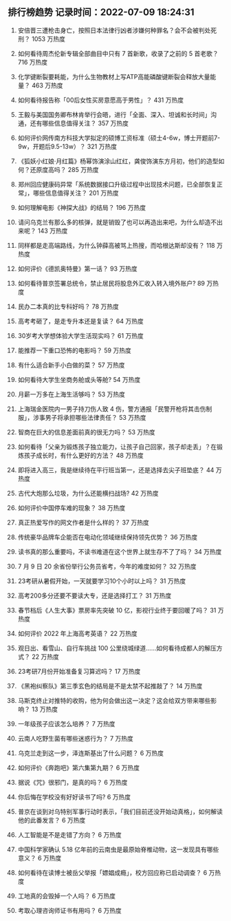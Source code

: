 
## 排行榜趋势 记录时间：2022-07-09 18:24:31
  
  1. 安倍晋三遭枪击身亡，按照日本法律行凶者涉嫌何种罪名？会不会被判处死刑？ 1053 万热度
    
  2. 如何看待周杰伦新专辑全部曲目中只有 7 首新歌，收录了之前的 5 首老歌？ 716 万热度
    
  3. 化学键断裂要耗能，为什么生物教材上写ATP高能磷酸键断裂会释放大量能量？ 463 万热度
    
  4. 如何看待报告称「00后女性买房意愿高于男性」？ 431 万热度
    
  5. 王毅与美国国务卿布林肯举行会晤，进行「全面、深入、坦诚和长时间」沟通，还有哪些信息值得关注？ 357 万热度
    
  6. 如何评价网传南方科技大学拟定的硕博工资标准（硕士4-6w，博士开题前7-9w，开题后9.5-13w）？ 321 万热度
    
  7. 《狐妖小红娘·月红篇》杨幂饰演涂山红红，龚俊饰演东方月初，他们的造型如何？还原度高吗？ 285 万热度
    
  8. 郑州回应健康码异常「系统数据接口升级过程中出现技术问题，已全部恢复正常」，哪些信息值得关注？ 201 万热度
    
  9. 如何理解电影《神探大战》的结局？ 196 万热度
    
  10. 请问乌克兰有那么多的核弹，就是销毁了也可以再造出来吧，为什么却造不出来呢？ 143 万热度
    
  11. 同样都是走高端路线，为什么钟薛高被骂上热搜，而哈根达斯却没有？ 118 万热度
    
  12. 如何评价《德凯奥特曼》第一话？ 93 万热度
    
  13. 如何看待普京签署总统令，禁止居民将股息外汇收入转入境外账户? 89 万热度
    
  14. 民办二本真的比专科好吗？ 78 万热度
    
  15. 高考考砸了，是走专升本还是复读？ 64 万热度
    
  16. 30岁考大学想体验大学生活现实吗？ 61 万热度
    
  17. 能推荐一下重口恐怖的电影吗？ 59 万热度
    
  18. 有什么适合新手小白做的菜？ 57 万热度
    
  19. 如何看待大学生坐商务舱或头等舱? 54 万热度
    
  20. 月薪一万多在上海生活够吗？ 53 万热度
    
  21. 上海瑞金医院内一男子持刀伤人致 4 伤，警方通报「民警开枪将其击伤制服」，涉事男子将承担哪些法律责任？ 53 万热度
    
  22. 智商在巨大的信息差面前真的很无力吗？ 53 万热度
    
  23. 如何看待「父亲为锻炼孩子独立能力，让孩子自己回家，孩子却走丢」？在锻炼孩子成长时，有什么更好的方法？ 48 万热度
    
  24. 即将进入高三，我是继续待在平行班当第一，还是选择去尖子班垫底？ 44 万热度
    
  25. 古代大炮那么垃圾，为什么还能横扫战场? 42 万热度
    
  26. 如何评价中国停车难的现象？ 38 万热度
    
  27. 真正热爱写作的网文作者是什么样的？ 37 万热度
    
  28. 传统豪华品牌车企能否在电动化领域继续保持领先优势？ 36 万热度
    
  29. 读书真的那么重要吗，不读书难道在这个世界上就生存不了了吗？ 34 万热度
    
  30. 7 月 9 日 20 余省份举行公务员省考，今年的难度如何？ 32 万热度
    
  31. 23考研从暑假开始，一天就要学习10个小时以上吗？ 31 万热度
    
  32. 高考200多分还要不要读大专，还是选择打工？ 31 万热度
    
  33. 春节档后《人生大事》票房率先突破 10 亿，影视行业终于要回暖了吗？ 31 万热度
    
  34. 如何评价 2022 年上海高考英语？ 22 万热度
    
  35. 观日出、看雪山、自行车挑战 100 公里绕城绿道......如何看待成都人的解压方式？ 22 万热度
    
  36. 23考研7月份开始准备复习算迟吗？ 17 万热度
    
  37. 《黑袍纠察队》第三季玄色的结局是不是太禁不起推敲了？ 14 万热度
    
  38. 马斯克终止对推特的收购，他为何会做出这一决定？这会给双方带来哪些影响？ 13 万热度
    
  39. 一年级孩子应该怎么培养？ 7 万热度
    
  40. 云南人吃野生菌有哪些迷惑行为？ 7 万热度
    
  41. 乌克兰走到这一步，泽连斯基出了什么问题？ 6 万热度
    
  42. 如何评价《奔跑吧》第六集第九期？ 6 万热度
    
  43. 据说《咒》很邪门，是真的吗？ 6 万热度
    
  44. 你后悔在学校没有好好读书了吗? 6 万热度
    
  45. 普京在谈到对乌特别军事行动时表示，「我们目前还没开始动真格」，如何解读他的此番发言？ 6 万热度
    
  46. 人工智能是不是走错了方向？ 6 万热度
    
  47. 中国科学家确认 5.18 亿年前的云南虫是最原始脊椎动物，这一发现具有哪些意义？ 6 万热度
    
  48. 如何看待在读博士被岳父举报「嫖娼成瘾」，校方回应称已启动调查？ 6 万热度
    
  49. 工地真的会毁掉一个人吗？ 6 万热度
    
  50. 考取心理咨询师证书有用吗？ 6 万热度
    